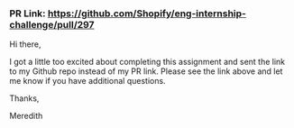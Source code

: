 ### PR Link: https://github.com/Shopify/eng-internship-challenge/pull/297

Hi there,

I got a little too excited about completing this assignment and sent the link to my Github repo instead of my PR link. Please see the link above and let me know if you have additional questions.

Thanks,

Meredith